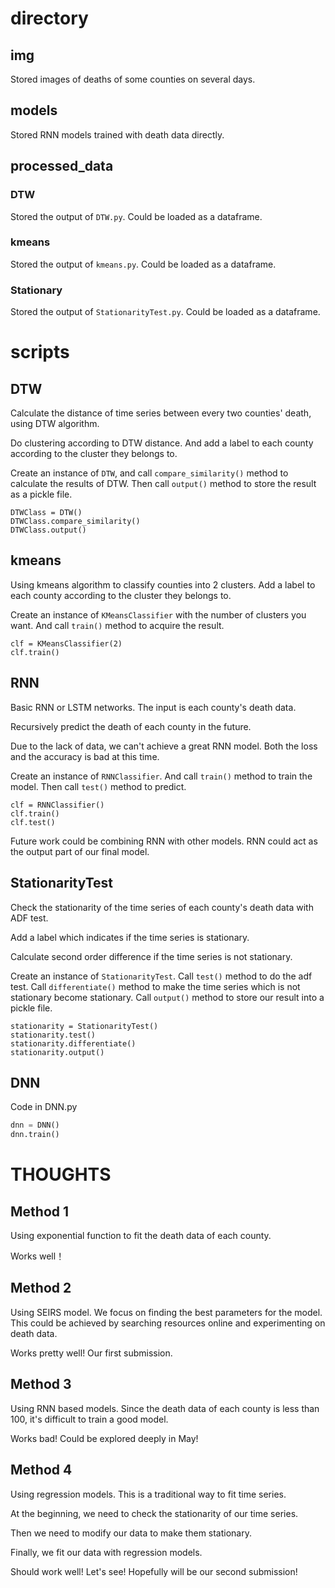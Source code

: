 # directory
## img
Stored images of deaths of some counties on several days.

## models
Stored RNN models trained with death data directly.

## processed_data
### DTW
Stored the output of `DTW.py`. Could be loaded as a dataframe.

### kmeans
Stored the output of `kmeans.py`. Could be loaded as a dataframe.

### Stationary
Stored the output of `StationarityTest.py`. Could be loaded as a dataframe.

# scripts
## DTW
Calculate the distance of time series between every two counties' death, using DTW algorithm.

Do clustering according to DTW distance. And add a label to each county according to the cluster they belongs to.

Create an instance of `DTW`, and call `compare_similarity()` method to calculate the results of DTW. Then call `output()` method to store the result as a pickle file.
```
DTWClass = DTW()
DTWClass.compare_similarity()
DTWClass.output()
```

## kmeans
Using kmeans algorithm to classify counties into 2 clusters. Add a label to each county according to the cluster they belongs to.

Create an instance of `KMeansClassifier` with the number of clusters you want. And call `train()` method to acquire the result.
```
clf = KMeansClassifier(2)
clf.train()
```

## RNN
Basic RNN or LSTM networks. The input is each county's death data.

Recursively predict the death of each county in the future.

Due to the lack of data, we can't achieve a great RNN model. Both the loss and the accuracy is bad at this time.

Create an instance of `RNNClassifier`. And call `train()` method to train the model. Then call `test()` method to predict.
```
clf = RNNClassifier()
clf.train()
clf.test()
```

Future work could be combining RNN with other models. RNN could act as the output part of our final model.

## StationarityTest
Check the stationarity of the time series of each county's death data with ADF test.

Add a label which indicates if the time series is stationary.

Calculate second order difference if the time series is not stationary.

Create an instance of `StationarityTest`. Call `test()` method to do the adf test. Call `differentiate()` method to make the time series which is not stationary become stationary. Call `output()` method to store our result into a pickle file.
```
stationarity = StationarityTest()
stationarity.test()
stationarity.differentiate()
stationarity.output()
```



## DNN

Code in DNN.py

```python
dnn = DNN()
dnn.train()
```



# THOUGHTS

## Method 1
Using exponential function to fit the death data of each county.

Works well！

## Method 2
Using SEIRS model. We focus on finding the best parameters for the model. This could be achieved by searching resources online and experimenting on death data.

Works pretty well! Our first submission.

## Method 3
Using RNN based models. Since the death data of each county is less than 100, it's difficult to train a good model.

Works bad! Could be explored deeply in May!

## Method 4
Using regression models. This is a traditional way to fit time series.

At the beginning, we need to check the stationarity of our time series.

Then we need to modify our data to make them stationary.

Finally, we fit our data with regression models.

Should work well! Let's see! Hopefully will be our second submission!
